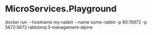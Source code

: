 # MicroServices.Playground
docker run --hostname my-rabbit --name some-rabbit -p 80:15672 -p 5672:5672 rabbitmq:3-management-alpine
